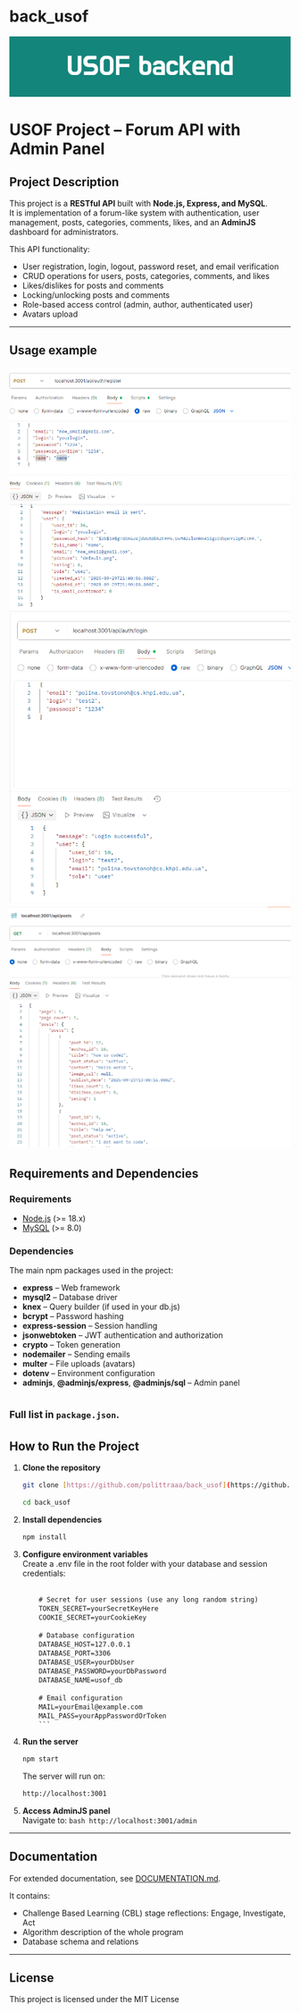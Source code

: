 # back_usof

![alt text](USOF_backend.png)

# USOF Project – Forum API with Admin Panel

## Project Description

This project is a **RESTful API** built with **Node.js, Express, and MySQL**.  
It is implementation of a forum-like system with authentication, user management, posts, categories, comments, likes, and an **AdminJS** dashboard for administrators.

This API functionality:

- User registration, login, logout, password reset, and email verification
- CRUD operations for users, posts, categories, comments, and likes
- Likes/dislikes for posts and comments
- Locking/unlocking posts and comments
- Role-based access control (admin, author, authenticated user)
- Avatars upload

---

## Usage example

![alt text](<assets/images/Screenshot 2025-09-29 234017.png>)
![alt text](<assets/images/Screenshot 2025-09-29 234033.png>)
![alt text](<assets/images/Screenshot 2025-09-29 234111.png>)

## Requirements and Dependencies

### Requirements

- [Node.js](https://nodejs.org/) (>= 18.x)
- [MySQL](https://www.mysql.com/) (>= 8.0)

### Dependencies

The main npm packages used in the project:

- **express** – Web framework
- **mysql2** – Database driver
- **knex** – Query builder (if used in your db.js)
- **bcrypt** – Password hashing
- **express-session** – Session handling
- **jsonwebtoken** – JWT authentication and authorization
- **crypto** – Token generation
- **nodemailer** – Sending emails
- **multer** – File uploads (avatars)
- **dotenv** – Environment configuration
- **adminjs**, **@adminjs/express**, **@adminjs/sql** – Admin panel

## <sub>Full list in `package.json`.<sub>

## How to Run the Project

1.  **Clone the repository**

    ```bash
    git clone [https://github.com/polittraaa/back_usof](https://github.com/polittraaa/back_usof)
    ```

    ```bash
    cd back_usof
    ```

2.  **Install dependencies**

    ```bash
    npm install
    ```

3.  **Configure environment variables**  
    Create a .env file in the root folder with your database and session credentials:
    ```.env # SERVER_PORT=yourtPort

        # Secret for user sessions (use any long random string)
        TOKEN_SECRET=yourSecretKeyHere
        COOKIE_SECRET=yourCookieKey

        # Database configuration
        DATABASE_HOST=127.0.0.1
        DATABASE_PORT=3306
        DATABASE_USER=yourDbUser
        DATABASE_PASSWORD=yourDbPassword
        DATABASE_NAME=usof_db

        # Email configuration
        MAIL=yourEmail@example.com
        MAIL_PASS=yourAppPasswordOrToken
        ```

4.  **Run the server**

    ```bash
    npm start
    ```

    The server will run on:

    ```bash
    http://localhost:3001
    ```

5.  **Access AdminJS panel**  
    Navigate to:
    `bash
    http://localhost:3001/admin
    `

---

## Documentation

For extended documentation, see [DOCUMENTATION.md]().

It contains:

- Challenge Based Learning (CBL) stage reflections: Engage, Investigate, Act
- Algorithm description of the whole program
- Database schema and relations

---

## License

This project is licensed under the MIT License
